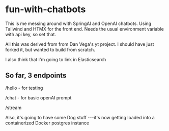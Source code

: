 # fun-with-chatbots

This is me messing around with SpringAI and OpenAI chatbots.
Using Tailwind and HTMX for the front end.  Needs the usual environment variable with api key, so set that.

All this was derived from from Dan Vega's yt project.  I should have just forked it, but wanted to build from scratch.

I also think that I'm going to link in Elasticsearch

## So far, 3 endpoints

/hello - for testing

/chat - for basic openAI prompt

/stream

Also, it's going to have some Dog stuff
---it's now getting loaded into a containerized Docker postgres instance
